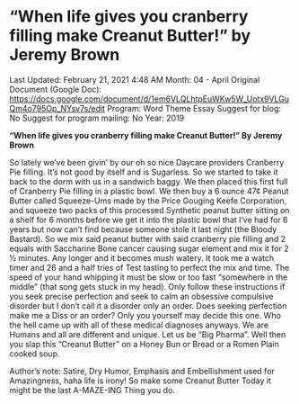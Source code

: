 # “When life gives you cranberry filling make Creanut Butter!” by Jeremy Brown

Last Updated: February 21, 2021 4:48 AM
Month: 04 - April
Original Document (Google Doc): https://docs.google.com/document/d/1em6VLQLhtpEuWKw5W_Uotx9VLGuQm4o795Op_NYsv7s/edit
Program: Word Theme Essay
Suggest for blog: No
Suggest for program mailing: No
Year: 2019

**“When life gives you cranberry filling make Creanut Butter!” By Jeremy Brown**

So lately we’ve been givin’ by our oh so nice Daycare providers Cranberry Pie filling. It’s not good by itself and is Sugarless. So we started to take it back to the dorm with us in a sandwich baggy. We then placed this first full of Cranberry Pie filling in a plastic bowl. We then buy a 6 ounce 47¢ Peanut Butter called Squeeze-Ums made by the Price Gouging Keefe Corporation, and squeeze two packs of this processed Synthetic peanut butter sitting on a shelf for 6 months before we get it into the plastic bowl that I’ve had for 6 years but now can’t find because someone stole it last night (the Bloody Bastard). So we mix said peanut butter with said cranberry pie filling and 2 equals with Saccharine Bone cancer causing sugar element and mix it for 2 ½ minutes. Any longer and it becomes mush watery. It took me a watch timer and 26 and a half tries of Test tasting to perfect the mix and time. The speed of your hand whipping it must be slow or too fast “somewhere in the middle” (that song gets stuck in my head). Only follow these instructions if you seek precise perfection and seek to calm an obsessive compulsive disorder but I don’t call it a disorder only an order. Does seeking perfection make me a Diss or an order? Only you yourself may decide this one. Who the hell came up with all of these medical diagnoses anyways. We are Humans and all are different and unique. Let us be “Big Pharma”. Well then you slap this “Creanut Butter” on a Honey Bun or Bread or a Romen Plain cooked soup.

Author’s note: Satire, Dry Humor, Emphasis and Embellishment used for Amazingness, haha life is irony! So make some Creanut Butter Today it might be the last A-MAZE-ING Thing you do.